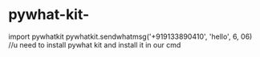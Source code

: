 # pywhat-kit-
import pywhatkit
pywhatkit.sendwhatmsg('+919133890410', 'hello', 6, 06)
//u need to install pywhat kit and install it in our cmd
